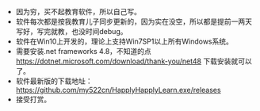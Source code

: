 + 因为穷，买不起教育软件，所以自己写。
+ 软件每次都是按我教育儿子同步更新的，因为实在没空，所以都是提前一两天写好，写完就教，也没时间debug。
+ 软件在Win10上开发的，理论上支持Win7SP1以上所有Windows系统。
+ 需要安装.net frameworks 4.8，不知道的点 https://dotnet.microsoft.com/download/thank-you/net48 下载安装就可以了。
+ 软件最新版的下载地址： https://github.com/my522cn/HapplyHapplyLearn.exe/releases
+ 接受打赏。
